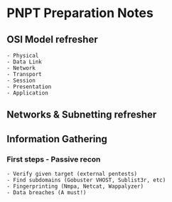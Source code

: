 # PNPT Preparation Notes

## OSI Model refresher
    - Physical
    - Data Link
    - Network
    - Transport
    - Session
    - Presentation
    - Application

## Networks & Subnetting refresher


## Information Gathering
  
  ### First steps - Passive recon
    - Verify given target (external pentests)
    - Find subdomains (Gobuster VHOST, Sublist3r, etc)
    - Fingerprinting (Nmpa, Netcat, Wappalyzer)
    - Data breaches (A must!)

